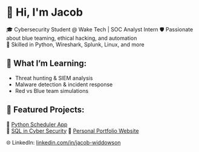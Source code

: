 # 👋 Hi, I'm Jacob

🎓 Cybersecurity Student @ Wake Tech | SOC Analyst Intern 
🛡️ Passionate about blue teaming, ethical hacking, and automation  
🔧 Skilled in Python, Wireshark, Splunk, Linux, and more

## 🧠 What I’m Learning:
- Threat hunting & SIEM analysis
- Malware detection & incident response
- Red vs Blue team simulations

## 📂 Featured Projects:
🔹 [Python Scheduler App](https://github.com/jbwiddowson/Python-Scheduling-App)  
🔹 [SQL in Cyber Security](https://github.com/jbwiddowson/SQL-Statements) 
🔹 [Personal Portfolio Website](https://github.com/jbwiddowson/HTML-Website)

🌐 LinkedIn: [linkedin.com/in/jacob-widdowson](https://linkedin.com/in/jacob-widdowson)
